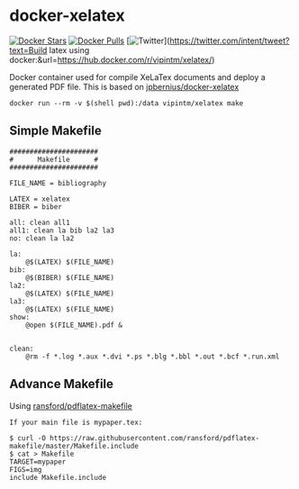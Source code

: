 docker-xelatex
==============

[![Docker Stars](https://img.shields.io/docker/stars/vipintm/xelatex.svg)](https://hub.docker.com/r/vipintm/xelatex/)
[![Docker Pulls](https://img.shields.io/docker/pulls/vipintm/xelatex.svg)](https://hub.docker.com/r/vipintm/xelatex/)
[![Twitter](https://img.shields.io/twitter/url/https/hub.docker.com/r/vipintm/xelatex/.svg?style=social)](https://twitter.com/intent/tweet?text=Build latex using docker:&url=https://hub.docker.com/r/vipintm/xelatex/)


Docker container used for compile XeLaTex documents and deploy a generated PDF file. This is based on [jpbernius/docker-xelatex](https://github.com/jpbernius/docker-xelatex)

```
docker run --rm -v $(shell pwd):/data vipintm/xelatex make
```

Simple Makefile
----------------
```
######################
#      Makefile      #
######################

FILE_NAME = bibliography

LATEX = xelatex
BIBER = biber

all: clean all1
all1: clean la bib la2 la3 
no: clean la la2 

la:
    @$(LATEX) $(FILE_NAME)
bib:
    @$(BIBER) $(FILE_NAME)
la2:
    @$(LATEX) $(FILE_NAME)
la3:
    @$(LATEX) $(FILE_NAME)
show:
    @open $(FILE_NAME).pdf &


clean:
    @rm -f *.log *.aux *.dvi *.ps *.blg *.bbl *.out *.bcf *.run.xml
```

Advance Makefile
-----------------
Using [ransford/pdflatex-makefile](https://github.com/ransford/pdflatex-makefile)
```
If your main file is mypaper.tex:

$ curl -O https://raw.githubusercontent.com/ransford/pdflatex-makefile/master/Makefile.include
$ cat > Makefile
TARGET=mypaper
FIGS=img
include Makefile.include
```
